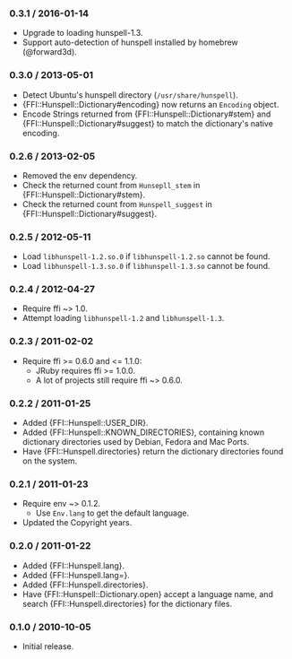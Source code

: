 ### 0.3.1 / 2016-01-14

* Upgrade to loading hunspell-1.3.
* Support auto-detection of hunspell installed by homebrew (@forward3d).

### 0.3.0 / 2013-05-01

* Detect Ubuntu's hunspell directory (`/usr/share/hunspell`).
* {FFI::Hunspell::Dictionary#encoding} now returns an `Encoding` object.
* Encode Strings returned from {FFI::Hunspell::Dictionary#stem} and
  {FFI::Hunspell::Dictionary#suggest} to match the dictionary's native
  encoding.

### 0.2.6 / 2013-02-05

* Removed the env dependency.
* Check the returned count from `Hunsepll_stem` in
  {FFI::Hunspell::Dictionary#stem}.
* Check the returned count from `Hunspell_suggest` in
  {FFI::Hunspell::Dictionary#suggest}.

### 0.2.5 / 2012-05-11

* Load `libhunspell-1.2.so.0` if `libhunspell-1.2.so` cannot be found.
* Load `libhunspell-1.3.so.0` if `libhunspell-1.3.so` cannot be found.

### 0.2.4 / 2012-04-27

* Require ffi ~> 1.0.
* Attempt loading `libhunspell-1.2` and `libhunspell-1.3`.

### 0.2.3 / 2011-02-02

* Require ffi >= 0.6.0 and <= 1.1.0:
  * JRuby requires ffi >= 1.0.0.
  * A lot of projects still require ffi ~> 0.6.0.

### 0.2.2 / 2011-01-25

* Added {FFI::Hunspell::USER_DIR}.
* Added {FFI::Hunspell::KNOWN_DIRECTORIES}, containing known dictionary
  directories used by Debian, Fedora and Mac Ports.
* Have {FFI::Hunspell.directories} return the dictionary directories found
  on the system.

### 0.2.1 / 2011-01-23

* Require env ~> 0.1.2.
  * Use `Env.lang` to get the default language.
* Updated the Copyright years.

### 0.2.0 / 2011-01-22

* Added {FFI::Hunspell.lang}.
* Added {FFI::Hunspell.lang=}.
* Added {FFI::Hunspell.directories}.
* Have {FFI::Hunspell::Dictionary.open} accept a language name, and search
  {FFI::Hunspell.directories} for the dictionary files.

### 0.1.0 / 2010-10-05

* Initial release.

